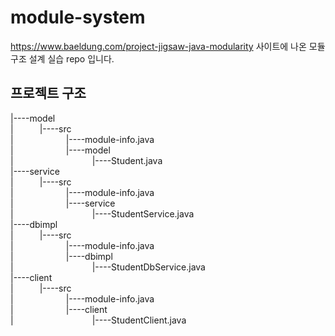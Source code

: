 # module-system

https://www.baeldung.com/project-jigsaw-java-modularity 사이트에 나온 모듈 구조 설계 실습 repo 입니다.

## 프로젝트 구조

|----model  
|   |----src   
|      |----module-info.java  
|      |----model       
|         |----Student.java  
|----service  
|   |----src   
|      |----module-info.java  
|      |----service       
|         |----StudentService.java  
|----dbimpl  
|   |----src   
|      |----module-info.java  
|      |----dbimpl       
|         |----StudentDbService.java  
|----client  
|   |----src   
|      |----module-info.java  
|      |----client       
|         |----StudentClient.java  
